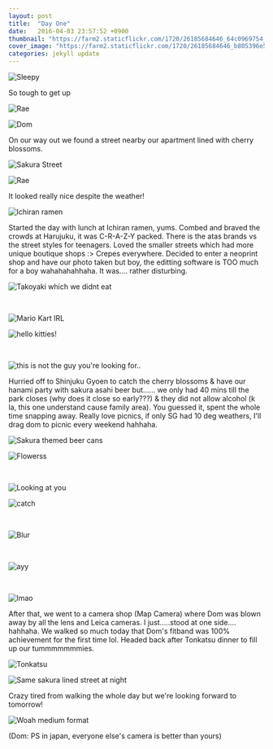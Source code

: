 ```yaml
---
layout: post
title:  "Day One"
date:   2016-04-03 23:57:52 +0900
thumbnail: "https://farm2.staticflickr.com/1720/26185684646_64c0969754_z_d.jpg"
cover_image: "https://farm2.staticflickr.com/1720/26185684646_b805396e50_k_d.jpg"
categories: jekyll update
---
```


![Sleepy](https://farm2.staticflickr.com/1569/25938706580_893636fd87_k_d.jpg)

So tough to get up

![Rae](https://farm2.staticflickr.com/1569/26119118492_ce3a894d99_k_d.jpg)

![Dom](https://farm2.staticflickr.com/1566/25606819634_9e680f206d_k_d.jpg)

On our way out we found a street nearby our apartment lined with cherry blossoms.

![Sakura Street](https://farm2.staticflickr.com/1531/26145291191_9b12403fd9_k_d.jpg)

![Rae](https://farm2.staticflickr.com/1506/26145291451_e4611bcc72_k_d.jpg)

It looked really nice despite the weather!

![Ichiran ramen](https://farm2.staticflickr.com/1638/26145294421_d3e7495452_k_d.jpg)

Started the day with lunch at Ichiran ramen, yums. Combed and braved the crowds at Harujuku, it was C-R-A-Z-Y packed. There is the atas brands vs the street styles for teenagers. Loved the smaller streets which had more unique boutique shops :> Crepes everywhere. Decided to enter a neoprint shop and have our photo taken but boy, the editting software is TOO much for a boy wahahahahhaha. It was.... rather disturbing.

![Takoyaki which we didnt eat](https://farm2.staticflickr.com/1679/26145290771_3c1886f431_k_d.jpg)

<div>&nbsp;</div>

![Mario Kart IRL](http://im.vsco.co/1/5702787f44a4e17354157/5702791726ac58632485ea78/vsco_040416.jpg)

![hello kitties!](https://farm2.staticflickr.com/1465/26119126932_302aff4d46_k_d.jpg)

<div>&nbsp;</div>

![this is not the guy you're looking for..](https://farm2.staticflickr.com/1600/25938715100_f2d21297fd_k_d.jpg)

Hurried off to Shinjuku Gyoen to catch the cherry blossoms & have our hanami party with sakura asahi beer but...... we only had 40 mins till the park closes (why does it close so early???) & they did not allow alcohol (k la, this one understand cause family area). You guessed it, spent the whole time snapping away. Really love picnics, if only SG had 10 deg weathers, I'll drag dom to picnic every weekend hahhaha. 

![Sakura themed beer cans](https://farm2.staticflickr.com/1442/25606830074_e95c9d06b7_k_d.jpg)

![Flowerss](https://farm2.staticflickr.com/1517/25938718610_d8578b0508_k_d.jpg)

<div>&nbsp;</div>

![Looking at you](https://farm2.staticflickr.com/1674/25608941973_7960b80bc1_k_d.jpg)

![catch](https://farm2.staticflickr.com/1631/25606833494_dd076d1075_k_d.jpg)

<div>&nbsp;</div>

![Blur](https://farm2.staticflickr.com/1689/25606834794_e1062bb6da_k_d.jpg)

<div>&nbsp;</div>

![ayy](https://farm2.staticflickr.com/1599/26211604565_fc443e960e_k_d.jpg)

<div>&nbsp;</div>

![lmao](https://farm2.staticflickr.com/1661/25938724620_a558452550_k_d.jpg)

After that, we went to a camera shop (Map Camera) where Dom was blown away by all the lens and Leica cameras. I just.....stood at one side.... hahhaha. We walked so much today that Dom's fitband was 100% achievement for the first time lol. Headed back after Tonkatsu dinner to fill up our tummmmmmmies.

![Tonkatsu](https://farm2.staticflickr.com/1685/25608945783_e56d4eada8_k_d.jpg)

![Same sakura lined street at night](https://farm2.staticflickr.com/1715/25938727190_07bace6742_k_d.jpg)

Crazy tired from walking the whole day but we're looking forward to tomorrow!

![Woah medium format](https://farm2.staticflickr.com/1480/26211600365_79cec8486f_k_d.jpg)

(Dom: PS in japan, everyone else's camera is better than yours)